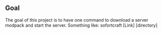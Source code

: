 ## Goal
The goal of this project is to have one command to download a server modpack and start the server.
Something like:
sofortcraft [Link] [directory]
